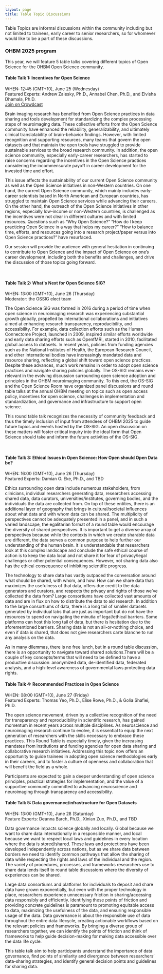 ```yaml
---
layout: page
title: Table Topic Discussions
---
```


Table Topics are informal discussions within the community including but not limited to trainees, early career to senior researchers, so for whomever would like to be a part of these discussions.

### OHBM 2025 program

This year, we will feature 5 table talks covering different topics of Open Science for the OHBM Open Science community.

#### Table Talk 1: Incentives for Open Science
WHEN: 12:45 (GMT+10), June 25 (Wednesday)  <br>
Featured Experts: Andrew Zalesky, Ph.D., Annabel Chen, Ph.D., and Elvisha Dhamala, Ph.D. <br>
[Join on Crowdcast](https://www.crowdcast.io/e/osr-2025-table-talk-1-incentives)

Brain imaging research has benefited from Open Science practices in data sharing and tools development for standardizing the complex processing steps of neuroimaging data. These collective efforts from the Open Science community have enhanced the reliability, generalizability, and ultimately clinical translatability of brain-behavior findings. However, with limited recognition and supporting resources, many teams that govern the open datasets and that maintain the open tools have struggled to provide sustainable services to the broad research community. In addition, the open science community, especially early-career researchers, has started to raise concerns regarding the incentives in the Open Science practices considering the incommensurate payoff in career development for the invested time and effort. 

This issue affects the sustainability of our current Open Science community as well as the Open Science initiatives in non-Western countries. On one hand, the current Open Science community, which mainly includes early-career scientists based in North American and European countries, has struggled to maintain Open Science services while advancing their careers. On the other hand, the outreach of the Open Science initiatives in other regions, especially low-income or non-Western countries, is challenged as the incentives were not clear in different cultures and with limited resources. Questions such as “Why Open Science?” “How do I keep practicing Open Science in a way that helps my career?” “How to balance time, efforts, and resources going into a research project/paper versus into Open Science practices?” have resurfaced. 

Our session will provide the audience with general hesitation in continuing to contribute to Open Science and the impact of Open Science on one’s career development, including both the benefits and challenges, and drive the discussion of those topics going forward. 

<br/>

#### Table Talk 2: What's Next for Open Science SIG?
WHEN: 13:00 (GMT+10), June 26 (Thursday)  <br>
Moderator: the OSSIG elect team
<!-- [Join on Crowdcast](https://www.crowdcast.io/e/osr-table-evolution-of) -->

The Open Science SIG was formed in 2016 during a period of time when open science in neuroimaging research was experiencing substantial growth globally, propelled by international collaborations and initiatives aimed at enhancing research transparency, reproducibility, and accessibility. For example, data collection efforts such as the Human Connectome Project, launched in 2009, inspired similar efforts worldwide and early data sharing efforts such as OpenfMRI, started in 2010, facilitated global access to datasets. In recent years, policies from funding agencies such as the National Institutes of Health, the European Research Council, and other international bodies have increasingly mandated data and resource sharing, reflecting a global shift toward open science practices. Despite these advances, much work remains in order to adopt open science practices and navigate sharing policies globally. The OS-SIG remains ever-relevant in the evolving discussion surrounding open science adoption and principles in the OHBM neuroimaging community. To this end, the OS-SIG and the Open Science Room have organized panel discussions and round table talks at the annual OHBM meeting on topics such as open access policy, incentives for open science, challenges in implementation and standardization, and governance and infrastructure to support open science. 

This round table talk recognizes the necessity of community feedback and thus the timely inclusion of input from attendees of OHBM 2025 to guide future topics and events hosted by the OS-SIG. An open discussion on these matters will foster critical inquiry into the ideal form that Open Science should take and inform the future activities of the OS-SIG. 

<br/>

#### Table Talk 3: Ethical Issues in Open Science: How Open should Open Data be?
WHEN: 16:00 (GMT+10), June 26 (Thursday)  <br>
Featured Experts: Damian O. Eke, Ph.D., and TBD <br>
<!-- [Join on Crowdcast](https://www.crowdcast.io/e/osr-table-data-governance) -->

Ethics surrounding open data include numerous stakeholders, from clinicians, individual researchers generating data, researchers accessing shared data, data curators, universities/institutes, governing bodies, and the individuals the data are collected from. On top of these entities, there is an additional layer of geography that brings in cultural/societal influences about what data and with whom data can be shared. The multiplicity of perspectives cannot be adequately presented in a panel, and in such a varied landscape, the egalitarian format of a round table would encourage the diversity of shared perspectives. It is important to get a diverse array of perspectives because while the contexts in which we create sharable data are different, the data serves a common purpose to help further our understanding of the human brain. It is understandable that researchers look at this complex landscape and conclude the safe ethical course of action is to keep the data local and not share it for fear of privacy/legal challenges or other potential consequences. However, not sharing data also has the ethical consequence of inhibiting scientific progress. 

The technology to share data has vastly outpaced the conversation around what should be shared, with whom, and how. How can we share data that: maximizes the usefulness of that data, offers due credit to the data generators and curators, and respects the privacy and rights of those we’ve collected the data from? Large consortiums have collected vast amounts of data and are in flux on how to distribute the data to aid research. In addition to the large consortiums of data, there is a long tail of smaller datasets generated by individual labs that are just as important but do not have the resources to spend on navigating the minutia of legal/ethical barriers. Some platforms can host this long tail of data, but there is hesitation due to the aforementioned barriers. Sharing data is not an all-or-nothing choice, and even if data is shared, that does not give researchers carte blanche to run any analysis on the data. 

As in many dilemmas, there is no free lunch, but in a round table discussion, there is an opportunity to navigate toward shared solutions.There will be a couple of key concepts/terms that will need to be defined to have a productive discussion: anonymized data, de-identified data, federated analysis, and a high-level awareness of governmental laws protecting data rights.
 

#### Table Talk 4: Recommended Practices in Open Science
WHEN: 08:00 (GMT+10), June 27 (Friday) <br>
Featured Experts: Thomas Yeo, Ph.D., Elise Rowe, Ph.D., & Golia Shafiei, Ph.D.<br>
<!-- [Join on Crowdcast](https://www.crowdcast.io/e/osr-table-data-reuse) -->

The open science movement, driven by a collective recognition of the need for transparency and reproducibility in scientific research, has gained momentum in recent years across multiple disciplines. As neuroscience and neuroimaging research continue to evolve, it is essential to equip the next generation of researchers with the skills necessary to embrace these practices. This Round Table is especially timely, given the increasing mandates from institutions and funding agencies for open data sharing and collaborative research initiatives. Addressing this topic now offers an opportunity to guide trainees in adopting open science methodologies early in their careers, and to foster a culture of openness and collaboration that will benefit the field as a whole. 

Participants are expected to gain a deeper understanding of open science principles, practical strategies for implementation, and the value of a supportive community committed to advancing neuroscience and neuroimaging through transparency and accessibility.

#### Table Talk 5: Data governance/infrastructure for Open Datasets
WHEN: 13:00 (GMT+10), June 28 (Saturday)  <br>
Feature Experts: Deanna Barch, Ph.D., Xinian Zuo, Ph.D., and TBD<br>
<!-- [Join on Crowdcast](https://www.crowdcast.io/e/osr-table-standardization) -->

Data governance impacts science globally and locally. Global because we want to share data internationally in a responsible manner, and local because we want to respect local laws and guidelines in every location where the data is stored/shared. These laws and protections have been developed independently across nations, but as we share data between borders we need to identify common pathways that allow the sharing of data while respecting the rights and laws of the individual and the region. The variety of procedures, processes, and frameworks researchers use to share data lends itself to round table discussions where the diversity of experiences can be shared.

Large data consortiums and platforms for individuals to deposit and share data have grown exponentially, but even with the proper technology in place, researchers experience unnecessary friction in sharing/accessing data responsibly and efficiently. Identifying these points of friction and providing concrete guidelines is paramount to promoting equitable access to data, maximizing the usefulness of the data, and ensuring responsible usage of the data. Data governance is about the responsible use of data throughout the entire data lifecycle, creating actionable workflows based on the relevant policies and frameworks. By bringing a diverse group of researchers together, we can identify the points of friction and think of frameworks to help guide decision-making for making data accessible over the data life cycle.

This table talk aim to help participants understand the importance of data governance, find points of similarity and divergence between researchers’ data-sharing strategies, and identify general decision points and guidelines for sharing data.
